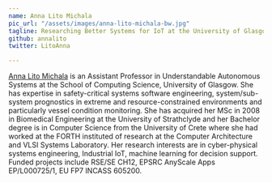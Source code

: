 ```yaml
---
name: Anna Lito Michala
pic_url: "/assets/images/anna-lito-michala-bw.jpg"
tagline: Researching Better Systems for IoT at the University of Glasgow
github: annalito
twitter: LitoAnna

---
```

[Anna Lito Michala](http://www.dcs.gla.ac.uk/\~amichala/) is an Assistant Professor in Understandable Autonomous Systems at the School of Computing Science, University of Glasgow. She has expertise in safety-critical systems software engineering, system/sub-system prognostics in extreme and resource-constrained environments and particularly vessel condition monitoring. She has acquired her MSc in 2008 in Biomedical Engineering at the University of Strathclyde and her Bachelor degree is in Computer Science from the University of Crete where she had worked at the FORTH instituted of research at the Computer Architecture and VLSI Systems Laboratory. Her research interests are in cyber-physical systems engineering, Industrial IoT, machine learning for decision support. Funded projects include RSE/SE CH12, EPSRC AnyScale Apps EP/L000725/1, EU FP7 INCASS 605200.
